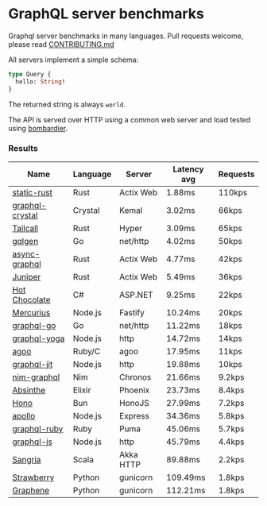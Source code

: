 <!-- README.md is generated from README.ecr, do not edit -->

# GraphQL server benchmarks

Graphql server benchmarks in many languages. Pull requests welcome, please read [CONTRIBUTING.md](CONTRIBUTING.md)

All servers implement a simple schema:

```graphql
type Query {
  hello: String!
}
```

The returned string is always `world`.

The API is served over HTTP using a common web server and load tested using [bombardier](https://github.com/codesenberg/bombardier).

### Results

| Name                          | Language      | Server          | Latency avg      | Requests      |
| ----------------------------  | ------------- | --------------- | ---------------- | ------------- |
| [static-rust](https://actix.rs/) | Rust | Actix Web | 1.88ms | 110kps |
| [graphql-crystal](https://github.com/graphql-crystal/graphql) | Crystal | Kemal | 3.02ms | 66kps |
| [Tailcall](https://tailcall.run/) | Rust | Hyper | 3.09ms | 65kps |
| [gqlgen](https://github.com/99designs/gqlgen) | Go | net/http | 4.02ms | 50kps |
| [async-graphql](https://github.com/async-graphql/async-graphql) | Rust | Actix Web | 4.77ms | 42kps |
| [Juniper](https://github.com/graphql-rust/juniper) | Rust | Actix Web | 5.49ms | 36kps |
| [Hot Chocolate](https://github.com/ChilliCream/hotchocolate) | C# | ASP.NET | 9.25ms | 22kps |
| [Mercurius](https://github.com/mercurius-js/mercurius) | Node.js | Fastify | 10.24ms | 20kps |
| [graphql-go](https://github.com/graphql-go/graphql) | Go | net/http | 11.22ms | 18kps |
| [graphql-yoga](https://github.com/dotansimha/graphql-yoga) | Node.js | http | 14.72ms | 14kps |
| [agoo](https://github.com/ohler55/agoo) | Ruby/C | agoo | 17.95ms | 11kps |
| [graphql-jit](https://github.com/zalando-incubator/graphql-jit) | Node.js | http | 19.88ms | 10kps |
| [nim-graphql](https://github.com/status-im/nim-graphql) | Nim | Chronos | 21.66ms | 9.2kps |
| [Absinthe](https://github.com/absinthe-graphql/absinthe) | Elixir | Phoenix | 23.73ms | 8.4kps |
| [Hono](https://github.com/honojs/graphql-server) | Bun | HonoJS | 27.99ms | 7.2kps |
| [apollo](https://github.com/apollographql/apollo-server) | Node.js | Express | 34.36ms | 5.8kps |
| [graphql-ruby](https://github.com/rmosolgo/graphql-ruby) | Ruby | Puma | 45.06ms | 5.7kps |
| [graphql-js](https://github.com/graphql/graphql-js) | Node.js | http | 45.79ms | 4.4kps |
| [Sangria](https://github.com/sangria-graphql/sangria) | Scala | Akka HTTP | 89.88ms | 2.2kps |
| [Strawberry](https://github.com/strawberry-graphql/strawberry) | Python | gunicorn | 109.49ms | 1.8kps |
| [Graphene](https://github.com/graphql-python/graphene) | Python | gunicorn | 112.21ms | 1.8kps |
